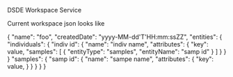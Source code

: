 DSDE Workspace Service

Current workspace json looks like

  {
    "name": "foo",
    "createdDate": "yyyy-MM-dd'T'HH:mm:ssZZ",
    "entities": {
      "individuals": {
        "indiv id": {
          "name": "indiv name",
          "attributes": {
            "key": value,
            "samples": [
              { "entityType": "samples", "entityName": "samp id" }
            ]
          }
        }
      }
      "samples": {
        "samp id": {
          "name": "sampe name",
          "attributes": {
            "key": value,
          }
        }
      }
    }
  }

